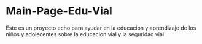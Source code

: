 # Main-Page-Edu-Vial
Este es un proyecto echo para ayudar en la educacion y aprendizaje de los niños y adolecentes sobre la educacion vial y la seguridad vial
